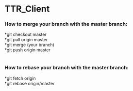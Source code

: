 # TTR_Client

### How to merge your branch with the master branch:
*git checkout master<br>
*git pull origin master<br>
*git merge (your branch)<br>
*git push origin master<br>
<br>
### How to rebase your branch with the master branch:
*git fetch origin <br>
*git rebase origin/master <br>
